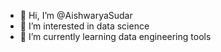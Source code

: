 - 👋 Hi, I’m @AishwaryaSudar
- 👀 I’m interested in data science 
- 🌱 I’m currently learning data engineering tools 

<!---
AishwaryaSudar/AishwaryaSudar is a ✨ special ✨ repository because its `README.md` (this file) appears on your GitHub profile.
You can click the Preview link to take a look at your changes.
--->
